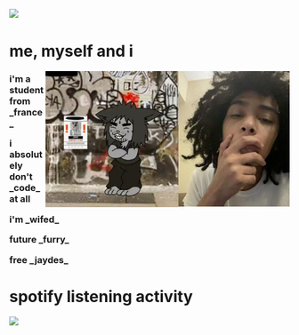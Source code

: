<p style="font-family: 'SF Pro Display Heavy'">
  <meta name="viewport" content="width=device-width, initial-scale=1.0">

<img src="https://readme-typing-svg.demolab.com?font=SF+UI+Display+Heavy&size=310&duration=2100&pause=121&color=D9B4F7&background=FF000000&center=true&vCenter=true&width=1605&height=410.5&lines=hawk+tuah;+i'm+yzwr+(ply)" />

<h1> me, myself and i </h1>


<img align="right" width="200" src="https://github.com/YazWare/YazWare/blob/main/jaydes%20(1).jpg?raw=true" />
<img align="right" width="239" src="https://github.com/YazWare/YazWare/blob/main/Jaydes.jpg?raw=true" />

<h3> 
  
 <p> i'm a student from _france_ </p>
  
 <p>  i absolutely don't _code_ at all </p>
 
  <p> i'm _wifed_ </p>
 
<p>  future _furry_ </p>
 
  <p> free _jaydes_ </h3> </p>




<p> <h1> spotify listening activity </h1> </p>
<img src="https://spotify-github-profile.kittinanx.com/api/view?uid=31eqgi2msgjiqm6znplew2zccfq4&cover_image=true&theme=default&show_offline=false&background_color=000000&interchange=false&bar_color=fd81d6&bar_color_cover=false)](https://spotify-github-profile.kittinanx.com/api/view?uid=31eqgi2msgjiqm6znplew2zccfq4&redirect=true)" />
</p>
